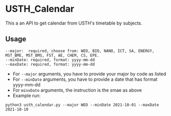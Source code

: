 # USTH_Calendar

This a an API to get calendar from USTH's timetable by subjects.

## Usage
```
--major:  required, choose from: WEO, BIO, NANO, ICT, SA, ENERGY, MST_BME, MST_BMS, FST, AE, CHEM, CS, EPE.
--minDate: required, format: yyyy-mm-dd
--maxDate: required, format: yyyy-mm-dd
```
- For ```--major``` arguments, you have to provide your major by code as listed
- For ```--minDate``` arguments, you have to provide a date that has format yyyy-mm-dd
- For ```minxDate``` arguments, the instruction is the smae as above
- Example run:
```
python3 usth_calendar.py --major WEO --minDate 2021-10-01 --maxDate 2021-10-10
```
